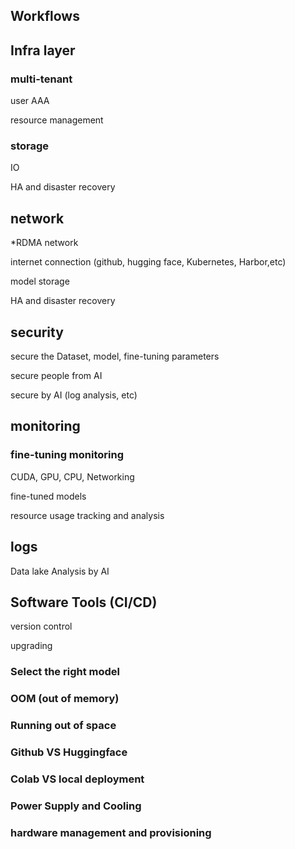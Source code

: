 ## Workflows


## Infra layer

### multi-tenant

user AAA

resource management

### storage

IO

HA and disaster recovery



## network

*RDMA network

internet connection (github, hugging face, Kubernetes, Harbor,etc)

model storage

HA and disaster recovery



## security 

secure the Dataset, model, fine-tuning parameters

secure people from AI

secure by AI (log analysis, etc)



## monitoring 

### fine-tuning monitoring

CUDA, GPU, CPU, Networking 

fine-tuned models

resource usage tracking and analysis



## logs

Data lake Analysis by AI





## Software Tools (CI/CD)

version control

upgrading





### Select the right model

### OOM (out of memory)

### Running out of space

### Github VS Huggingface

### Colab VS local deployment

### Power Supply and Cooling
### hardware management and provisioning
